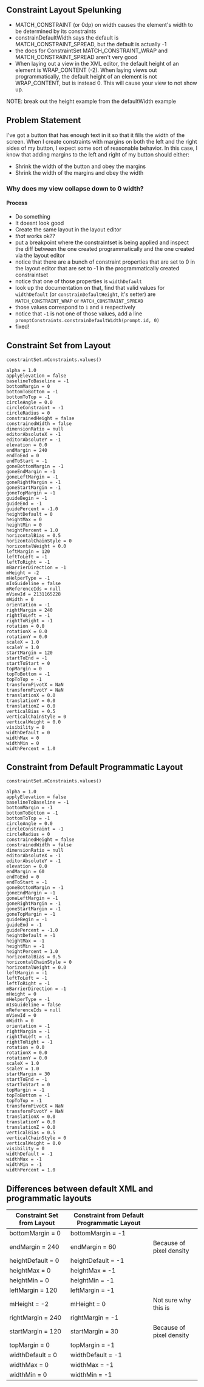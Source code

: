 ## Constraint Layout Spelunking

- MATCH_CONSTRAINT (or 0dp) on width causes the element's width to be determined by its constraints
- constrainDefaultWidth says the default is MATCH_CONSTRAINT_SPREAD, but the default is actually -1
- the docs for ConstraintSet MATCH_CONSTRAINT_WRAP and MATCH_CONSTRAINT_SPREAD aren't very good 
- When laying out a view in the XML editor, the default height of an element is WRAP_CONTENT (-2). When laying views out programmatically, the default height of an element is not WRAP_CONTENT, but is instead 0. This will cause your view to not show up.

NOTE: break out the height example from the defaultWidth example

## Problem Statement
 
I've got a button that has enough text in it so that it fills the width of the screen.
When I create constraints with margins on both the left and the right sides of my button, I expect some sort of reasonable behavior.
In this case, I know that adding margins to the left and right of my button should either:
  - Shrink the width of the button and obey the margins
  - Shrink the width of the margins and obey the width 

### Why does my view collapse down to 0 width?

#### Process
- Do something
- It doesnt look good
- Create the same layout in the layout editor
- _that_ works ok??
- put a breakpoint where the constraintset is being applied and inspect the diff between the one created programmatically and the one created via the layout editor
- notice that there are a bunch of constraint properties that are set to 0 in the layout editor that are set to -1 in the programmatically created constraintset
- notice that one of those properties is `widthDefault`
- look up the documentation on that, find that valid values for `widthDefault` (or `constrainDefaultHeight`, it's setter) are `MATCH_CONSTRAINT_WRAP` or `MATCH_CONSTRAINT_SPREAD`
- those values correspond to `1` and `0` respectively
- notice that `-1` is not one of those values, add a line `promptConstraints.constrainDefaultWidth(prompt.id, 0)`
- fixed!


## Constraint Set from Layout
`constraintSet.mConstraints.values()`

```
alpha = 1.0
applyElevation = false
baselineToBaseline = -1
bottomMargin = 0
bottomToBottom = -1
bottomToTop = -1
circleAngle = 0.0
circleConstraint = -1
circleRadius = 0
constrainedHeight = false
constrainedWidth = false
dimensionRatio = null
editorAbsoluteX = -1
editorAbsoluteY = -1
elevation = 0.0
endMargin = 240
endToEnd = 0
endToStart = -1
goneBottomMargin = -1
goneEndMargin = -1
goneLeftMargin = -1
goneRightMargin = -1
goneStartMargin = -1
goneTopMargin = -1
guideBegin = -1
guideEnd = -1
guidePercent = -1.0
heightDefault = 0
heightMax = 0
heightMin = 0
heightPercent = 1.0
horizontalBias = 0.5
horizontalChainStyle = 0
horizontalWeight = 0.0
leftMargin = 120
leftToLeft = -1
leftToRight = -1
mBarrierDirection = -1
mHeight = -2
mHelperType = -1
mIsGuideline = false
mReferenceIds = null
mViewId = 2131165228
mWidth = 0
orientation = -1
rightMargin = 240
rightToLeft = -1
rightToRight = -1
rotation = 0.0
rotationX = 0.0
rotationY = 0.0
scaleX = 1.0
scaleY = 1.0
startMargin = 120
startToEnd = -1
startToStart = 0
topMargin = 0
topToBottom = -1
topToTop = -1
transformPivotX = NaN
transformPivotY = NaN
translationX = 0.0
translationY = 0.0
translationZ = 0.0
verticalBias = 0.5
verticalChainStyle = 0
verticalWeight = 0.0
visibility = 0
widthDefault = 0
widthMax = 0
widthMin = 0
widthPercent = 1.0
```

## Constraint from Default Programmatic Layout
`constraintSet.mConstraints.values()`

```
alpha = 1.0
applyElevation = false
baselineToBaseline = -1
bottomMargin = -1
bottomToBottom = -1
bottomToTop = -1
circleAngle = 0.0
circleConstraint = -1
circleRadius = 0
constrainedHeight = false
constrainedWidth = false
dimensionRatio = null
editorAbsoluteX = -1
editorAbsoluteY = -1
elevation = 0.0
endMargin = 60
endToEnd = 0
endToStart = -1
goneBottomMargin = -1
goneEndMargin = -1
goneLeftMargin = -1
goneRightMargin = -1
goneStartMargin = -1
goneTopMargin = -1
guideBegin = -1
guideEnd = -1
guidePercent = -1.0
heightDefault = -1
heightMax = -1
heightMin = -1
heightPercent = 1.0
horizontalBias = 0.5
horizontalChainStyle = 0
horizontalWeight = 0.0
leftMargin = -1
leftToLeft = -1
leftToRight = -1
mBarrierDirection = -1
mHeight = 0
mHelperType = -1
mIsGuideline = false
mReferenceIds = null
mViewId = 0
mWidth = 0
orientation = -1
rightMargin = -1
rightToLeft = -1
rightToRight = -1
rotation = 0.0
rotationX = 0.0
rotationY = 0.0
scaleX = 1.0
scaleY = 1.0
startMargin = 30
startToEnd = -1
startToStart = 0
topMargin = -1
topToBottom = -1
topToTop = -1
transformPivotX = NaN
transformPivotY = NaN
translationX = 0.0
translationY = 0.0
translationZ = 0.0
verticalBias = 0.5
verticalChainStyle = 0
verticalWeight = 0.0
visibility = 0
widthDefault = -1
widthMax = -1
widthMin = -1
widthPercent = 1.0
```

## Differences between default XML and programmatic layouts

| Constraint Set from Layout | Constraint from Default Programmatic Layout |                          |
| -------------------------- | ------------------------------------------- | ------------------------ |
| bottomMargin = 0           | bottomMargin = -1                           |                          |
| endMargin = 240            | endMargin = 60                              | Because of pixel density |
| heightDefault = 0          | heightDefault = -1                          |                          |
| heightMax = 0              | heightMax = -1                              |                          |
| heightMin = 0              | heightMin = -1                              |                          |
| leftMargin = 120           | leftMargin = -1                             |                          |
| mHeight = -2               | mHeight = 0                                 | Not sure why this is     |
| rightMargin = 240          | rightMargin = -1                            |                          |
| startMargin = 120          | startMargin = 30                            | Because of pixel density |
| topMargin = 0              | topMargin = -1                              |                          |
| widthDefault = 0           | widthDefault = -1                           |                          |
| widthMax = 0               | widthMax = -1                               |                          |
| widthMin = 0               | widthMin = -1                               |                          |
